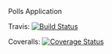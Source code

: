 Polls Application

Travis: [![Build Status](https://app.travis-ci.com/Aahbree/swe1-app.svg?branch=master)](https://app.travis-ci.com/Aahbree/swe1-app)

Coveralls: [![Coverage Status](https://coveralls.io/repos/github/Aahbree/swe1-app/badge.svg?branch=master)](https://coveralls.io/github/Aahbree/swe1-app?branch=master)

